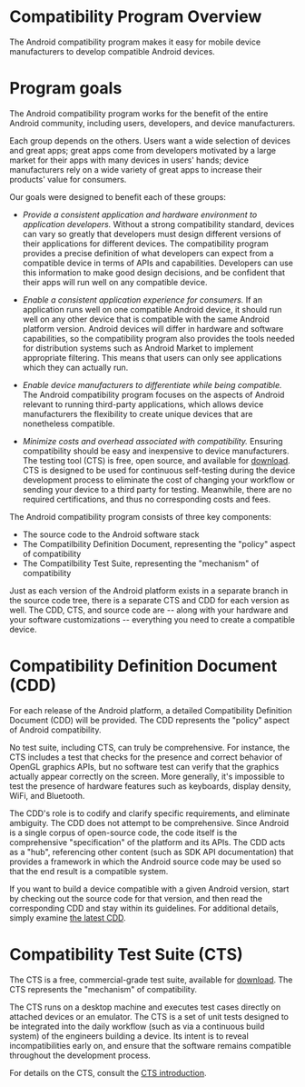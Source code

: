 <!--
   Copyright 2010 The Android Open Source Project 

   Licensed under the Apache License, Version 2.0 (the "License"); 
   you may not use this file except in compliance with the License.
   You may obtain a copy of the License at

       http://www.apache.org/licenses/LICENSE-2.0

   Unless required by applicable law or agreed to in writing, software
   distributed under the License is distributed on an "AS IS" BASIS,
   WITHOUT WARRANTIES OR CONDITIONS OF ANY KIND, either express or implied.
   See the License for the specific language governing permissions and
   limitations under the License.
-->

# Compatibility Program Overview #

The Android compatibility program makes it easy for mobile device
manufacturers to develop compatible Android devices.

# Program goals #

The Android compatibility program works for the benefit of the entire
Android community, including users, developers, and device manufacturers.

Each group depends on the others. Users want a wide selection of devices
and great apps; great apps come from developers motivated by a large market
for their apps with many devices in users' hands; device manufacturers rely
on a wide variety of great apps to increase their products' value for
consumers.

Our goals were designed to benefit each of these groups:

- *Provide a consistent application and hardware environment to application
developers.* 
    Without a strong compatibility standard, devices can vary so
greatly that developers must design different versions of their applications
for different devices. The compatibility program provides a precise definition
of what developers can expect from a compatible device in terms of APIs and
capabilities. Developers can use this information to make good design
decisions, and be confident that their apps will run well on any compatible
device.

- *Enable a consistent application experience for consumers.*
    If an application runs well on one compatible Android device, it should run well on
any other device that is compatible with the same Android platform version.
Android devices will differ in hardware and software capabilities, so the
compatibility program also provides the tools needed for distribution systems
such as Android Market to implement appropriate filtering. This means that
users can only see applications which they can actually run.

- *Enable device manufacturers to differentiate while being
compatible.*
    The Android compatibility program focuses on the aspects of
Android relevant to running third-party applications, which allows device
manufacturers the flexibility to create unique devices that are nonetheless
compatible.

- *Minimize costs and overhead associated with compatibility.*
    Ensuring compatibility should be easy and inexpensive to
device manufacturers. The testing tool (CTS) is free, open source, and
available for [download](downloads.html). 
CTS is designed to be used for continuous self-testing
during the device development process to eliminate the cost of changing your
workflow or sending your device to a third party for testing. Meanwhile, there
are no required certifications, and thus no corresponding costs and
fees.

The Android compatibility program consists of three key components:

- The source code to the Android software stack
- The Compatilbility Definition Document, representing the "policy" aspect of compatibility
- The Compatilbility Test Suite, representing the "mechanism" of compatibility

Just as each version of the Android platform exists in a separate branch in
the source code tree, there is a separate CTS and CDD for each version as
well. The CDD, CTS, and source code are -- along with your hardware and your
software customizations -- everything you need to create a compatible device.

# Compatibility Definition Document (CDD) #

For each release of the Android platform, a detailed Compatibility
Definition Document (CDD) will be provided. The CDD represents the "policy"
aspect of Android compatibility.

No test suite, including CTS, can truly be comprehensive. For instance, the
CTS includes a test that checks for the presence and correct behavior of
OpenGL graphics APIs, but no software test can verify that the graphics
actually appear correctly on the screen. More generally, it's impossible to
test the presence of hardware features such as keyboards, display density,
WiFi, and Bluetooth.

The CDD's role is to codify and clarify specific requirements, and
eliminate ambiguity.  The CDD does not attempt to be comprehensive. Since
Android is a single corpus of open-source code, the code itself is the
comprehensive "specification" of the platform and its APIs. The CDD acts as a
"hub", referencing other content (such as SDK API documentation) that provides
a framework in which the Android source code may be used so that the end
result is a compatible system.

If you want to build a device compatible with a given Android version,
start by checking out the source code for that version, and then read the
corresponding CDD and stay within its guidelines. For additional details,
simply examine [the latest CDD](2.3/android-2.3.3-cdd.pdf).

# Compatibility Test Suite (CTS) #

The CTS is a free, commercial-grade test suite, available for
[download](downloads.html).
The CTS represents the "mechanism" of compatibility.

The CTS runs on a desktop machine and executes test cases directly on
attached devices or an emulator. The CTS is a set of unit tests designed to be
integrated into the daily workflow (such as via a continuous build system) of
the engineers building a device. Its intent is to reveal incompatibilities
early on, and ensure that the software remains compatible throughout the
development process.

For details on the CTS, consult the [CTS introduction](cts-intro.html).
